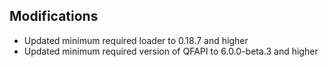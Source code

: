 ## Modifications

- Updated minimum required loader to 0.18.7 and higher
- Updated minimum required version of QFAPI to 6.0.0-beta.3 and higher
